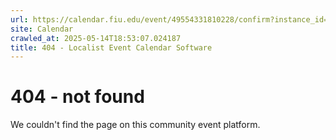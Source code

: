 ```yaml
---
url: https://calendar.fiu.edu/event/49554331810228/confirm?instance_id=49554331813302&return=https%3A%2F%2Fcalendar.fiu.edu%2Ffiu_in_dc_328
site: Calendar
crawled_at: 2025-05-14T18:53:07.024187
title: 404 - Localist Event Calendar Software
---
```


# 404 - not found
We couldn't find the page on this community event platform.
